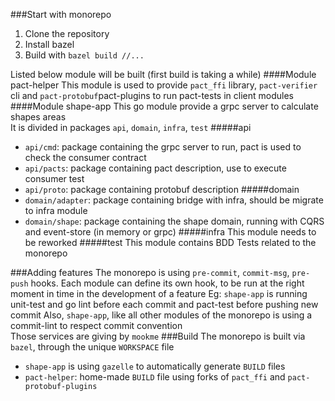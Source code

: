 ###Start with monorepo
1. Clone the repository
2. Install bazel
3. Build with `bazel build //...`  

Listed below module will be built (first build is taking a while)
####Module pact-helper
This module is used to provide `pact_ffi` library, `pact-verifier` cli and `pact-protobuf`pact-plugins to run pact-tests in client modules
####Module shape-app
This go module provide a grpc server to calculate shapes areas  
It is divided in packages `api`, `domain`, `infra`, `test`
#####api
* `api/cmd`: package containing the grpc server to run, pact is used to check the consumer contract
* `api/pacts`: package containing pact description, use to execute consumer test
* `api/proto`: package containing protobuf description
#####domain
* `domain/adapter`: package containing bridge with infra, should be migrate to infra module
* `domain/shape`: package containing the shape domain, running with CQRS and event-store (in memory or grpc)
#####infra
This module needs to be reworked
#####test
This module contains BDD Tests related to the monorepo

###Adding features
The monorepo is using `pre-commit`, `commit-msg`, `pre-push` hooks.
Each module can define its own hook, to be run at the right moment in time in the development of a feature
Eg: `shape-app` is running unit-test and go lint before each commit and pact-test before pushing new commit
Also, `shape-app`, like all other modules of the monorepo is using a commit-lint to respect commit convention  
Those services are giving by `mookme`
###Build
The monorepo is built via `bazel`, through the unique `WORKSPACE` file
* `shape-app` is using `gazelle` to automatically generate `BUILD` files
* `pact-helper`: home-made `BUILD` file using forks of `pact_ffi` and `pact-protobuf-plugins`
